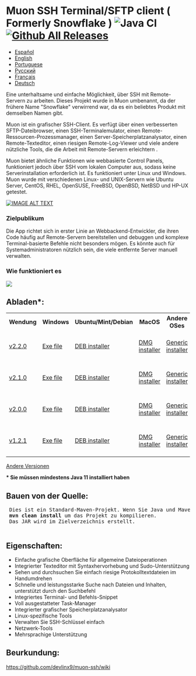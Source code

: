 # Muon SSH Terminal/SFTP client ( Formerly Snowflake ) ![Java CI](https://github.com/subhra74/snowflake/workflows/Java%20CI/badge.svg?branch=master) [![Github All Releases](https://img.shields.io/github/downloads/subhra74/snowflake/total.svg)]()

- <a href="https://github.com/devlinx9/muon-ssh/blob/master/README_es.md">Español</a>
- <a href="https://github.com/devlinx9/muon-ssh/blob/master/README.md">English</a>
- <a href="https://github.com/devlinx9/muon-ssh/blob/master/README_pt.md">Portuguese</a>
- <a href="https://github.com/devlinx9/muon-ssh/blob/master/README_ru.md">Pусский</a>
- <a href="https://github.com/devlinx9/muon-ssh/blob/master/README_fr.md">Français</a>
- <a href="https://github.com/devlinx9/muon-ssh/blob/master/README_de.md">Deutsch</a>

Eine unterhaltsame und einfache Möglichkeit, über SSH mit Remote-Servern zu arbeiten. 
Dieses Projekt wurde in Muon umbenannt, da der frühere Name "Snowflake" verwirrend war, da es ein beliebtes Produkt mit demselben Namen gibt. 

Muon ist ein grafischer SSH-Client. Es verfügt über einen verbesserten SFTP-Dateibrowser, einen SSH-Terminalemulator, einen Remote-Ressourcen-Prozessmanager, einen Server-Speicherplatzanalysator, einen Remote-Texteditor, einen riesigen Remote-Log-Viewer und viele andere nützliche Tools, die die Arbeit mit Remote-Servern erleichtern . 

Muon bietet ähnliche Funktionen wie webbasierte Control Panels, funktioniert jedoch über SSH vom lokalen Computer aus, sodass keine Serverinstallation erforderlich ist. Es funktioniert unter Linux und Windows. Muon wurde mit verschiedenen Linux- und UNIX-Servern wie Ubuntu Server, CentOS, RHEL, OpenSUSE, FreeBSD, OpenBSD, NetBSD und HP-UX getestet.

[![IMAGE ALT TEXT](https://raw.githubusercontent.com/subhra74/snowflake-screenshots/master/Capture32.PNG)](https://youtu.be/G2qHZ2NodeM "View on YouTube")

<h3>Zielpublikum</h3>
<p>Die App richtet sich in erster Linie an Webbackend-Entwickler, die ihren Code häufig auf Remote-Servern bereitstellen und debuggen und komplexe Terminal-basierte Befehle nicht besonders mögen. Es könnte auch für Systemadministratoren nützlich sein, die viele entfernte Server manuell verwalten.
</p>

<h3>Wie funktioniert es</h3>
<div>
  <img src="https://github.com/subhra74/snowflake-screenshots/raw/master/arch-overview2.png">
</div>

<h2>Abladen*:</h2>

<table>
  <tr>
    <th>Wendung</th>
    <th>Windows</th>
    <th>Ubuntu/Mint/Debian</th>
    <th>MacOS</th>
    <th>Andere OSes</th>
    <th>Portabel</th>
  </tr>
<tr>
    <td>
      <a href="https://github.com/devlinx9/muon-ssh/releases/download/v2.2.0/muonssh_2.2.0.deb">v2.2.0</a>
    </td>
    <td>
      <a href="https://github.com/devlinx9/muon-ssh/releases/download/v2.2.0/muonssh_2.2.0.exe">Exe file</a>
    </td>
    <td>
      <a href="https://github.com/devlinx9/muon-ssh/releases/download/v2.2.0/muonssh_2.2.0.deb">DEB installer</a>
    </td>
    <td>
      <a href="https://github.com/devlinx9/muon-ssh/releases/download/v2.2.0/muonssh_2.2.0.dmg">DMG installer</a>
    </td>
    <td>
      <a href="https://github.com/devlinx9/muon-ssh/releases/download/v2.2.0/muonssh_2.2.0.jar">Generic installer</a>
    </td>
    <td>
      <a href="https://github.com/devlinx9/muon-ssh/releases/download/v2.2.0/muonssh_2.2.0.jar">Portable JAR (Java 11)</a>
    </td>
  </tr>
  <tr>
    <td>
      <a href="https://github.com/devlinx9/muon-ssh/releases/download/v2.1.0/muonssh_2.1.0.deb">v2.1.0</a>
    </td>
    <td>
      <a href="https://github.com/devlinx9/muon-ssh/releases/download/v2.1.0/muonssh_2.1.0.exe">Exe file</a>
    </td>
    <td>
      <a href="https://github.com/devlinx9/muon-ssh/releases/download/v2.1.0/muonssh_2.1.0.deb">DEB installer</a>
    </td>
    <td>
      <a href="https://github.com/devlinx9/muon-ssh/releases/download/v2.1.0/muonssh_2.1.0.dmg">DMG installer</a>
    </td>
    <td>
      <a href="https://github.com/devlinx9/muon-ssh/releases/download/v2.1.0/muonssh_2.1.0.jar">Generic installer</a>
    </td>
    <td>
      <a href="https://github.com/devlinx9/muon-ssh/releases/download/v2.1.0/muonssh_2.1.0.jar">Portable JAR (Java 11)</a>
    </td>
  </tr>
  <tr>
    <td>
      <a href="https://github.com/devlinx9/muon-ssh/releases/download/v2.0.0/muonssh_2.0.0.deb">v2.0.0</a>
    </td>
    <td>
      <a href="https://github.com/devlinx9/muon-ssh/releases/download/v2.0.0/muonssh_2.0.0.exe">Exe file</a>
    </td>
    <td>
      <a href="https://github.com/devlinx9/muon-ssh/releases/download/v2.0.0/muonssh_2.0.0.deb">DEB installer</a>
    </td>
    <td>
      <a href="https://github.com/devlinx9/muon-ssh/releases/download/v2.0.0/muonssh_2.0.0.dmg">DMG installer</a>
    </td>
    <td>
      <a href="https://github.com/devlinx9/muon-ssh/releases/download/v2.0.0/muonssh_2.0.0.jar">Generic installer</a>
    </td>
    <td>
      <a href="https://github.com/devlinx9/muon-ssh/releases/download/v2.0.0/muonssh_2.0.0.jar">Portable JAR (Java 11)</a>
    </td>
  </tr>
  <tr>
    <td>
      <a href="https://github.com/devlinx9/muon-ssh/releases/download/v1.2.1/muon_1.2.1.deb">v1.2.1</a>
    </td>
    <td>
      <a href="https://github.com/devlinx9/muon-ssh/releases/download/v1.2.1/muon_1.2.1.exe">Exe file</a>
    </td>
    <td>
      <a href="https://github.com/devlinx9/muon-ssh/releases/download/v1.2.1/muon_1.2.1.deb">DEB installer</a>
    </td>
    <td>
      <a href="https://github.com/devlinx9/muon-ssh/releases/download/v1.2.1/muon_1.2.1.dmg">DMG installer</a>
    </td>
    <td>
      <a href="https://github.com/devlinx9/muon-ssh/releases/download/v1.2.1/muon_1.2.1.jar">Generic installer</a>
    </td>   
    <td>
      <a href="https://github.com/devlinx9/muon-ssh/releases/download/v1.2.1/muon_1.2.1.jar">Portable JAR (Java 11)</a>
    </td>
  </tr>
</table>


<p>
<a href="https://github.com/devlinx9/muon-ssh/releases">Andere Versionen</a>
</p>

<p>
<b>* Sie müssen mindestens Java 11 installiert haben</b>
</p>


<h2>Bauen von der Quelle:</h2>
<pre> Dies ist ein Standard-Maven-Projekt. Wenn Sie Java und Maven konfiguriert haben, verwenden Sie: 
 <b>mvn clean install</b> um das Projekt zu kompilieren.
 Das JAR wird im Zielverzeichnis erstellt.
 </pre>

<h2>Eigenschaften:</h2>

<ul>
  <li>Einfache grafische Oberfläche für allgemeine Dateioperationen</li>
  <li>Integrierter Texteditor mit Syntaxhervorhebung und Sudo-Unterstützung</li>
  <li>Sehen und durchsuchen Sie einfach riesige Protokolltextdateien im Handumdrehen</li>
  <li>Schnelle und leistungsstarke Suche nach Dateien und Inhalten, unterstützt durch den Suchbefehl</li>
  <li>Integriertes Terminal- und Befehls-Snippet</li>
  <li>Voll ausgestatteter Task-Manager</li>
  <li>Integrierter grafischer Speicherplatzanalysator</li>
  <li>Linux-spezifische Tools</li>
  <li>Verwalten Sie SSH-Schlüssel einfach</li>
  <li>Netzwerk-Tools</li>
  <li>Mehrsprachige Unterstützung</li>
</ul>



<h2>Beurkundung:</h2>

<p>
  <a href="https://github.com/devlinx9/muon-ssh/wiki">
    https://github.com/devlinx9/muon-ssh/wiki
  </a>
</p>
